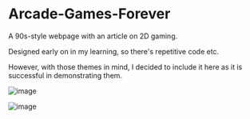 # Arcade-Games-Forever

A 90s-style webpage with an article on 2D gaming.  

Designed early on in my learning, so there's repetitive code etc.

However, with those themes in mind, I decided to include it here as it is successful in demonstrating them.

![image](https://user-images.githubusercontent.com/68791163/140557318-4d143ca1-62c3-46a9-8d2d-cfca6309f7f1.png)

![image](https://user-images.githubusercontent.com/68791163/140557437-929915b9-fcb9-4a1c-abae-a301659c53ab.png)

